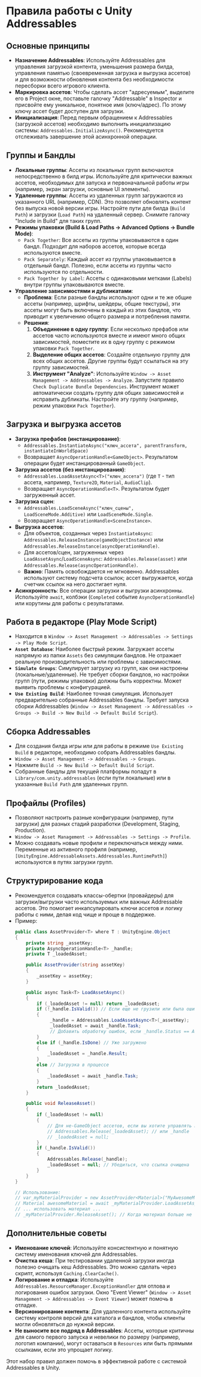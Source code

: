 # Правила работы с Unity Addressables

## Основные принципы

*   **Назначение Addressables**: Используйте Addressables для управления загрузкой контента, уменьшения размера билда, управления памятью (своевременная загрузка и выгрузка ассетов) и для возможности обновления контента без необходимости пересборки всего игрового клиента.
*   **Маркировка ассетов**: Чтобы сделать ассет "адресуемым", выделите его в Project окне, поставьте галочку "Addressable" в Inspector и присвойте ему уникальное, понятное имя (ключ/адрес). По этому ключу ассет будет доступен для загрузки.
*   **Инициализация**: Перед первым обращением к Addressables (загрузкой ассетов) необходимо выполнить инициализацию системы: `Addressables.InitializeAsync()`. Рекомендуется отслеживать завершение этой асинхронной операции.

## Группы и Бандлы

*   **Локальные группы**: Ассеты из локальных групп включаются непосредственно в билд игры. Используйте для критически важных ассетов, необходимых для запуска и первоначальной работы игры (например, экран загрузки, основные UI элементы).
*   **Удаленные группы**: Ассеты из удаленных групп загружаются из указанного URL (например, CDN). Это позволяет обновлять контент без выпуска новой версии игры. Настройте пути для билда (`Build Path`) и загрузки (`Load Path`) на удаленный сервер. Снимите галочку "Include in Build" для таких групп.
*   **Режимы упаковки (Build & Load Paths -> Advanced Options -> Bundle Mode)**:
    *   `Pack Together`: Все ассеты из группы упаковываются в один бандл. Подходит для наборов ассетов, которые всегда используются вместе.
    *   `Pack Separately`: Каждый ассет из группы упаковывается в отдельный бандл. Полезно, если ассеты из группы часто используются по отдельности.
    *   `Pack Together by Label`: Ассеты с одинаковыми метками (Labels) внутри группы упаковываются вместе.
*   **Управление зависимостями и дубликатами**:
    *   **Проблема**: Если разные бандлы используют одни и те же общие ассеты (например, шрифты, шейдеры, общие текстуры), эти ассеты могут быть включены в каждый из этих бандлов, что приводит к увеличению общего размера и потребления памяти.
    *   **Решения**:
        1.  **Объединение в одну группу**: Если несколько префабов или ассетов часто используются вместе и имеют много общих зависимостей, поместите их в одну группу с режимом упаковки `Pack Together`.
        2.  **Выделение общих ассетов**: Создайте отдельную группу для всех общих ассетов. Другие группы будут ссылаться на эту группу зависимостей.
        3.  **Инструмент "Analyze"**: Используйте `Window -> Asset Management -> Addressables -> Analyze`. Запустите правило `Check Duplicate Bundle Dependencies`. Инструмент может автоматически создать группу для общих зависимостей и исправить дубликаты. Настройте эту группу (например, режим упаковки `Pack Together`).

## Загрузка и выгрузка ассетов

*   **Загрузка префабов (инстанцирование)**:
    *   `Addressables.InstantiateAsync("ключ_ассета", parentTransform, instantiateInWorldSpace)`
    *   Возвращает `AsyncOperationHandle<GameObject>`. Результатом операции будет инстанцированный `GameObject`.
*   **Загрузка ассетов (без инстанцирования)**:
    *   `Addressables.LoadAssetAsync<T>("ключ_ассета")` (где `T` - тип ассета, например, `Texture2D`, `Material`, `AudioClip`).
    *   Возвращает `AsyncOperationHandle<T>`. Результатом будет загруженный ассет.
*   **Загрузка сцен**:
    *   `Addressables.LoadSceneAsync("ключ_сцены", LoadSceneMode.Additive)` или `LoadSceneMode.Single`.
    *   Возвращает `AsyncOperationHandle<SceneInstance>`.
*   **Выгрузка ассетов**:
    *   Для объектов, созданных через `InstantiateAsync`: `Addressables.ReleaseInstance(gameObjectInstance)` или `Addressables.ReleaseInstance(asyncOperationHandle)`.
    *   Для ассетов/сцен, загруженных через `LoadAssetAsync`/`LoadSceneAsync`: `Addressables.Release(asset)` или `Addressables.Release(asyncOperationHandle)`.
    *   **Важно**: Память освобождается не мгновенно. Addressables используют систему подсчета ссылок; ассет выгружается, когда счетчик ссылок на него достигает нуля.
*   **Асинхронность**: Все операции загрузки и выгрузки асинхронны. Используйте `await`, колбэки (`Completed` событие `AsyncOperationHandle`) или корутины для работы с результатами.

## Работа в редакторе (Play Mode Script)

*   Находится в `Window -> Asset Management -> Addressables -> Settings -> Play Mode Script`.
*   **`Asset Database`**: Наиболее быстрый режим. Загружает ассеты напрямую из папки `Assets` без симуляции бандлов. Не отражает реальную производительность или проблемы с зависимостями.
*   **`Simulate Groups`**: Симулирует загрузку из групп, как они настроены (локальные/удаленные). Не требует сборки бандлов, но настройки групп (пути, режимы упаковки) должны быть корректны. Может выявить проблемы с конфигурацией.
*   **`Use Existing Build`**: Наиболее точная симуляция. Использует предварительно собранные Addressables бандлы. Требует запуска сборки Addressables (`Window -> Asset Management -> Addressables -> Groups -> Build -> New Build -> Default Build Script`).

## Сборка Addressables

*   Для создания билда игры или для работы в режиме `Use Existing Build` в редакторе, необходимо собрать Addressables бандлы.
*   `Window -> Asset Management -> Addressables -> Groups`.
*   Нажмите `Build -> New Build -> Default Build Script`.
*   Собранные бандлы для текущей платформы попадут в `Library/com.unity.addressables` (если пути локальные) или в указанные `Build Path` для удаленных групп.

## Профайлы (Profiles)

*   Позволяют настроить разные конфигурации (например, пути загрузки) для разных стадий разработки (Development, Staging, Production).
*   `Window -> Asset Management -> Addressables -> Settings -> Profile`.
*   Можно создавать новые профили и переключаться между ними. Переменные из активного профиля (например, `[UnityEngine.AddressableAssets.Addressables.RuntimePath]`) используются в путях загрузки групп.

## Структурирование кода

*   Рекомендуется создавать классы-обертки (провайдеры) для загрузки/выгрузки часто используемых или важных Addressable ассетов. Это помогает инкапсулировать ключи ассетов и логику работы с ними, делая код чище и проще в поддержке.
*   Пример:
    ```csharp
    public class AssetProvider<T> where T : UnityEngine.Object
    {
        private string _assetKey;
        private AsyncOperationHandle<T> _handle;
        private T _loadedAsset;

        public AssetProvider(string assetKey)
        {
            _assetKey = assetKey;
        }

        public async Task<T> LoadAssetAsync()
        {
            if (_loadedAsset != null) return _loadedAsset;
            if (!_handle.IsValid()) // Если еще не грузили или была ошибка
            {
                 _handle = Addressables.LoadAssetAsync<T>(_assetKey);
                 _loadedAsset = await _handle.Task;
                 // Добавить обработку ошибок, если _handle.Status == AsyncOperationStatus.Failed
            }
            else if (_handle.IsDone) // Уже загружено
            {
                _loadedAsset = _handle.Result;
            }
            else // Загрузка в процессе
            {
                _loadedAsset = await _handle.Task;
            }
            return _loadedAsset;
        }

        public void ReleaseAsset()
        {
            if (_loadedAsset != null)
            {
                // Для не-GameObject ассетов, если вы хотите управлять моментом освобождения
                // Addressables.Release(_loadedAsset); // или _handle
                // _loadedAsset = null;
            }
            if (_handle.IsValid())
            {
                Addressables.Release(_handle);
                _loadedAsset = null; // Убедиться, что ссылка очищена
            }
        }
    }

    // Использование:
    // var_myMaterialProvider = new AssetProvider<Material>("MyAwesomeMaterial_Key");
    // Material awesomeMaterial = await _myMaterialProvider.LoadAssetAsync();
    // ... использовать материал ...
    // _myMaterialProvider.ReleaseAsset(); // Когда материал больше не нужен глобально
    ```

## Дополнительные советы

*   **Именование ключей**: Используйте консистентную и понятную систему именования ключей для Addressables.
*   **Очистка кеша**: При тестировании удаленной загрузки иногда полезно очищать кеш Addressables. Это можно сделать через скрипт, используя `Caching.ClearCache()`.
*   **Логирование и отладка**: Используйте `Addressables.ResourceManager.ExceptionHandler` для отлова и логирования ошибок загрузки. Окно "Event Viewer" (`Window -> Asset Management -> Addressables -> Event Viewer`) может помочь в отладке.
*   **Версионирование контента**: Для удаленного контента используйте систему контроля версий для каталога и бандлов, чтобы клиенты могли обновляться до нужной версии.
*   **Не выносите все подряд в Addressables**: Ассеты, которые критичны для самого первого запуска и невелики по размеру (например, логотип компании), могут оставаться в `Resources` или быть прямыми ссылками, если это упрощает логику.

Этот набор правил должен помочь в эффективной работе с системой Addressables в Unity. 